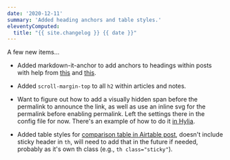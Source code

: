 ```yaml
---
date: '2020-12-11'
summary: 'Added heading anchors and table styles.'
eleventyComputed:
  title: "{{ site.changelog }} {{ date }}"
---
```


A few new items...

* Added markdown-it-anchor to add anchors to headings within posts with help from [this](https://11ty.rocks/eleventyjs/slugs-anchors/) and [this](https://github.com/valeriangalliat/markdown-it-anchor).

* Added <code>scroll-margin-top</code> to all <code>h2</code> within articles and notes.

* Want to figure out how to add a visually hidden span before the permalink to announce the link, as well as use an inline svg for the permalink before enabling permalink. Left the settings there in the config file for now. There's an example of how to do it [in Hylia](https://github.com/hankchizljaw/hylia/blob/master/src/transforms/parse-transform.js).

* Added table styles for [comparison table in Airtable post](/articles/using-airtable-with-eleventy/#collections-versus-remote-data-comparison), doesn't include sticky header in <code>th</code>, will need to add that in the future if needed, probably as it's own th class (e.g., <code>th class="sticky"</code>).
